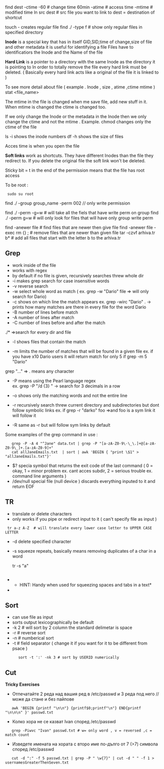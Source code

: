 find dest -ctime -60 # change time 60min
  	   -atime # access time
	   -mtime # modified time
ln src dest # src file you want to link to dest = destination of shortcut

touch - creates regular file
find ./ -type f  # show only regular files in specified directory


**Inode** is a special key that has in itself GID,SID,time of change,size of file and other metadata
it is useful for identifying a file 
Files have to identificatiors the Inode and the Name of the file 

**Hard Link** is a pointer to a directory with the same Inode as the directory it is pointing to
In order to totally remove the file every hard link must be deleted. ( Basically every hard link acts like a original of the file it is linked to )

To see more detail about file ( example . Inode , size , atime ,ctime mtime )
	stat <file_name>

The mtime in the file is changed when me save file, add new stuff in it.
When mtime is changed the ctime is changed too.

If we only change the Inode or the metadata in the Inode then we only change the ctime and not the mtime .
Example. chmod changes only the ctime of the file 

ls -i  shows the inode numbers
df -h shows the size of files

Acces time is when you open the file

**Soft links** work as shortcuts. They have different Inodes than the file they redirect to. 
If you delete the original file the soft link won't be deleted.

Sticky bit = t in the end of the permission means that the file has root access

To be root :
```shell
 sudo su root
```

find ./ -group group_name -perm 002 // only write permission

find ./ -perm -g=w  # will take all the fiels that have write perm on group
find ./ -perm g=w # will only look for files that will have only group write perm

find -anewer file # find files that are newer then give file 
find -anewer file -exec rm {} \; # remove files that are newer than given file
tar -czvf arhiva.tr b* # add all files that start with the letter b to the arhiva.tr 

**Grep** 
   - 
   - work inside of the file 
   - works with regex
   - by default if no file is given, recursively searches threw whole dir
   - -i  makes grep search for case insensitive words
   - -v reverse search 
   - -w select whole word as match ( ex. grep -w "Dario" file => will only search for Dario)
   - -c shows on which line the match appears 
      ex. grep -wirc "Dario" .  -> prints how many matches are there in every file for the word Dario
   - -B <number>  number of lines before match
   - -A <number> number of lines after match
   - -C <number> number of lines before and after the match
   
   ./* =>search for every dir and file 
   

   - -l shows files that contain the match 
    
   - -m <number> limits the number of matches that will be found in a given file 
	ex. if you have x10 Dario users it will return match for only 5 if grep -m 5  "Dario"
   
   
   grep "..."  => . means any character 
   
   - -P means using the Pearl language regex  
	ex.   grep -P "/d {3} " -> search for 3 decimals in a row 

   - -o shows only the matching words and not the entire line

   - -r recursively search threw current directory and subdirectories but dont follow symbolic links
    ex. if grep -r "darko" foo  =>and foo is a sym link it will follow it 

   - -R same as -r but will follow sym links by default 
   

   Some examples of the grep command in use  :
   ```shell
      grep -P -A 4 "^Jane" data.txt | grep -P "[a-zA-Z0-9\-\_\.]+@[a-zA-Z0-9\_]+.[a-zA-Z0-9]+"
      cat allJaneEmails.txt  | sort | awk 'BEGIN { "print \$1" > "allJaneEmails.txt"}' 	
   ```

   - $? specia symbol that returns the exit code of the last command ( 0 = okay,      1 = minor problem ex. cant acces subdir, 2 = serious trouble ex. command line arguments )
   - /dev/null special file (null device ) discards everything inputed to it and    return EOF

**TR**
   - 
   - translate or delete characters 
   - only works if you pipe or redirect input to it  ( can't specify file as input )

   ```shell 
	tr a-z A-Z  # will translate every lower case letter to UPPER CASE LETTER
   ```

   - -d delete specified character
   - -s squeeze repeats, basically means removing duplicates of a char in a word

      tr -s "a"	
   ```
   ```
   - * HINT: Handy when used for squeezing spaces and tabs in a text*
   - 
  
**Sort**
   - 
   - can use file as input
   - sorts output lexicographically be default
   - -k 2 # will sort by 2 column the standard delimetar is space
   - -r # reverse sort
   - -n # numberical sort
   - -t # field separator ( change it if you want for it to be different from psace )
   ```shell
         sort -t ':' -nk 3 # sort by USERID numerically 
   ```  

 **Cut**
   - 



 **Tricky Exercises**
  - Отпечатайте 2 реда над вашия ред в /etc/passwd и 3 реда под него // може да стане и без пайпове

  ```shell
     awk 'BEGIN {printf "\n\n"} {printf$0;printf"\n"} END{printf "\n\n\n" }' passwd.txt
  ```

  - Колко хора не се казват Ivan според /etc/passwd
  ```shell
     grep -Piwvc "Ivan" passwd.txt # w= only word , v = reversed ,c = match count 
  ```
  - Изведете имената на хората с второ име по-дълго от 7 (>7) символа според /etc/passwd
  ```shell
     cut -d ":" -f 5 passwd.txt | grep -P " \w{7}" | cut -d " " -f 1 > usernamesGreaterThenSeven.txt
  ```
